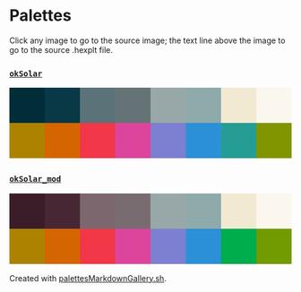 # Palettes

Click any image to go to the source image; the text line above the image to go to the source .hexplt file.

### [`okSolar`](okSolar.hexplt)

[ ![okSolar.png](okSolar.png) ](okSolar.png)

### [`okSolar_mod`](okSolar_mod.hexplt)

[ ![okSolar_mod.png](okSolar_mod.png) ](okSolar_mod.png)

Created with [palettesMarkdownGallery.sh](https://github.com/earthbound19/_ebDev/blob/master/scripts/imgAndVideo/palettesMarkdownGallery.sh).